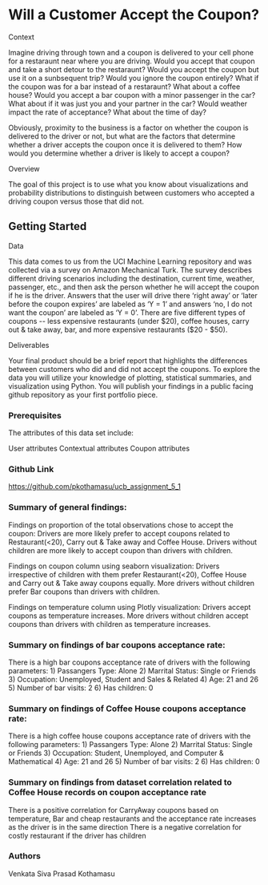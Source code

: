 # Will a Customer Accept the Coupon?

Context

Imagine driving through town and a coupon is delivered to your cell phone for a restaraunt near where you are driving. Would you accept that coupon and take a short detour to the restaraunt? Would you accept the coupon but use it on a sunbsequent trip? Would you ignore the coupon entirely? What if the coupon was for a bar instead of a restaraunt? What about a coffee house? Would you accept a bar coupon with a minor passenger in the car? What about if it was just you and your partner in the car? Would weather impact the rate of acceptance? What about the time of day?

Obviously, proximity to the business is a factor on whether the coupon is delivered to the driver or not, but what are the factors that determine whether a driver accepts the coupon once it is delivered to them? How would you determine whether a driver is likely to accept a coupon?

Overview

The goal of this project is to use what you know about visualizations and probability distributions to distinguish between customers who accepted a driving coupon versus those that did not.

## Getting Started

Data

This data comes to us from the UCI Machine Learning repository and was collected via a survey on Amazon Mechanical Turk. The survey describes different driving scenarios including the destination, current time, weather, passenger, etc., and then ask the person whether he will accept the coupon if he is the driver. Answers that the user will drive there ‘right away’ or ‘later before the coupon expires’ are labeled as ‘Y = 1’ and answers ‘no, I do not want the coupon’ are labeled as ‘Y = 0’. There are five different types of coupons -- less expensive restaurants (under $20), coffee houses, carry out & take away, bar, and more expensive restaurants ($20 - $50).

Deliverables

Your final product should be a brief report that highlights the differences between customers who did and did not accept the coupons. To explore the data you will utilize your knowledge of plotting, statistical summaries, and visualization using Python. You will publish your findings in a public facing github repository as your first portfolio piece.

### Prerequisites

The attributes of this data set include:

User attributes
Contextual attributes
Coupon attributes

### Github Link
https://github.com/pkothamasu/ucb_assignment_5_1

### Summary of general findings:
Findings on proportion of the total observations chose to accept the coupon: 
Drivers are more likely prefer to accept coupons related to Restaurant(<20), Carry out & Take away and Coffee House. Drivers without children are more likely to accept coupon than drivers with children.

Findings on coupon column using seaborn visualization:
Drivers irrespective of children with them prefer Restaurant(<20), Coffee House and Carry out & Take away coupons equally. More drivers without children prefer Bar coupons than drivers with children.

Findings on temperature column using Plotly visualization:
Drivers accept coupons as temperature increases. More drivers without children accept coupons than drivers with children as temperature increases.

### Summary on findings of bar coupons acceptance rate:
There is a high bar coupons acceptance rate of drivers with the following parameters:
    1) Passangers Type: Alone
    2) Marrital Status: Single or Friends
    3) Occupation: Unemployed, Student and Sales & Related
    4) Age: 21 and 26
    5) Number of bar visits: 2
    6) Has children: 0

### Summary on findings of Coffee House coupons acceptance rate:
There is a high coffee house coupons acceptance rate of drivers with the following parameters:
    1) Passangers Type: Alone
    2) Marrital Status: Single or Friends
    3) Occupation: Student, Unemployed, and Computer & Mathematical
    4) Age: 21 and 26
    5) Number of bar visits: 2
    6) Has children: 0

### Summary on findings from dataset correlation related to Coffee House records on coupon acceptance rate
There is a positive correlation for CarryAway coupons based on temperature, Bar and cheap restaurants and the acceptance rate increases as the driver is in the same direction
There is a negative correlation for costly restaurant if the driver has children

### Authors
Venkata Siva Prasad Kothamasu
